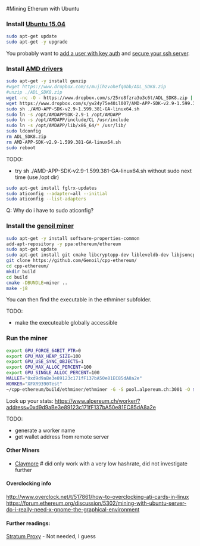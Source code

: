 #Mining Etherum with Ubuntu

### Install [Ubuntu 15.04](http://releases.ubuntu.com/15.04/ubuntu-15.04-server-amd64.iso)

```bash
sudo apt-get update
sudo apt-get -y upgrade
```

You probably want to [add a user with key auth](http://dev.baeck.at/devops/2013/07/24/Add-an-ssh-user-with-key-to-an-EC2-instance/) and [secure your ssh server](http://dev.baeck.at/devops/2013/07/24/Secure-your-ssh-server/).

### Install [AMD drivers](https://forum.ethereum.org/discussion/2695/frontier-mining-setup-notes-ubuntu-15-04-geth-v1-0-amd-ethminer)

```bash
sudo apt-get -y install gunzip
#wget https://www.dropbox.com/s/mujihzvohefq0bb/ADL_SDK8.zip
#unzip ./ADL_SDK8.zip
wget -nc -O - https://www.dropbox.com/s/25ro8fzra3o3c6t/ADL_SDK8.zip | gunzip -
wget https://www.dropbox.com/s/yw24y75e40il007/AMD-APP-SDK-v2.9-1.599.381-GA-linux64.sh
sudo sh ./AMD-APP-SDK-v2.9-1.599.381-GA-linux64.sh
sudo ln -s /opt/AMDAPPSDK-2.9-1 /opt/AMDAPP
sudo ln -s /opt/AMDAPP/include/CL /usr/include
sudo ln -s /opt/AMDAPP/lib/x86_64/* /usr/lib/
sudo ldconfig
rm ADL_SDK8.zip
rm AMD-APP-SDK-v2.9-1.599.381-GA-linux64.sh
sudo reboot
```
TODO:
- try sh ./AMD-APP-SDK-v2.9-1.599.381-GA-linux64.sh without sudo next time (use /opt dir)

```bash
sudo apt-get install fglrx-updates
sudo aticonfig --adapter=all --initial
sudo aticonfig --list-adapters
```
Q: Why do i have to sudo aticonfig?

### Install the [genoil miner](https://github.com/Genoil/cpp-ethereum#building-on-ubuntu)

```bash
sudo apt-get -y install software-properties-common
add-apt-repository -y ppa:ethereum/ethereum
sudo apt-get update
sudo apt-get install git cmake libcryptopp-dev libleveldb-dev libjsoncpp-dev libjson-rpc-cpp-dev libboost-all-dev libgmp-dev libreadline-dev libcurl4-gnutls-dev ocl-icd-libopencl1 opencl-headers mesa-common-dev libmicrohttpd-dev build-essential -y
git clone https://github.com/Genoil/cpp-ethereum/
cd cpp-ethereum/
mkdir build
cd build
cmake -DBUNDLE=miner ..
make -j8
```
You can then find the executable in the ethminer subfolder.

TODO:
- make the executeable globally accessible

### Run the miner

```bash
export GPU_FORCE_64BIT_PTR=0
export GPU_MAX_HEAP_SIZE=100
export GPU_USE_SYNC_OBJECTS=1
export GPU_MAX_ALLOC_PERCENT=100
export GPU_SINGLE_ALLOC_PERCENT=100
WALLET="0xd9d9aBe3e89123c171fF137bA50e81EC85dA8a2e"
WORKER="XFXR9390Test"
~/cpp-ethereum/build/ethminer/ethminer -G -S pool.alpereum.ch:3001 -O $WALLET.$WORKER
```
Look up your stats:
https://www.alpereum.ch/worker/?address=0xd9d9aBe3e89123c171fF137bA50e81EC85dA8a2e

TODO:
- generate a worker name
- get wallet address from remote server

#### Other Miners
- [Claymore](https://bitcointalk.org/index.php?topic=1433925.0)  # did only work with a very low hashrate, did not investigate further


#### Overclocking info
http://www.overclock.net/t/517861/how-to-overclocking-ati-cards-in-linux
https://forum.ethereum.org/discussion/5302/mining-with-ubuntu-server-do-i-really-need-x-gnome-the-graphical-environment


#### Further readings:
[Stratum Proxy](https://github.com/slush0/stratum-mining-proxy#installation-on-linux-using-git) - Not needed, I guess
